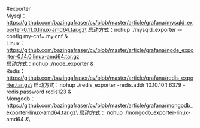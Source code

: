 #exporter \
Mysql： https://github.com/bazingafraser/cv/blob/master/article/grafana/mysqld_exporter-0.11.0.linux-amd64.tar.gz\
启动方式：nohup ./mysqld_exporter --config.my-cnf=.my.cnf &\
Linux： https://github.com/bazingafraser/cv/blob/master/article/grafana/node_exporter-0.14.0.linux-amd64.tar.gz \
启动方式：nohup ./node_exporter &\
Redis： https://github.com/bazingafraser/cv/blob/master/article/grafana/redis_exporter.tar.gz\
启动方式：nohup ./redis_exporter  -redis.addr 10.10.10.1:6379  -redis.password redis123 &\
Mongodb： https://github.com/bazingafraser/cv/blob/master/article/grafana/mongodb_exporter-linux-amd64.tar.gz\
启动方式： nohup ./mongodb_exporter-linux-amd64 &\
